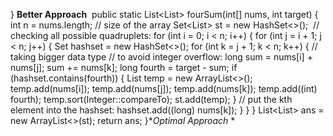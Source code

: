 }
**Better Approach**
​
public static List<List<Integer>> fourSum(int[] nums, int target) {
int n = nums.length; // size of the array
Set<List<Integer>> st = new HashSet<>();
​
// checking all possible quadruplets:
for (int i = 0; i < n; i++) {
for (int j = i + 1; j < n; j++) {
Set<Long> hashset = new HashSet<>();
for (int k = j + 1; k < n; k++) {
// taking bigger data type
// to avoid integer overflow:
long sum = nums[i] + nums[j];
sum += nums[k];
long fourth = target - sum;
if (hashset.contains(fourth)) {
List<Integer> temp = new ArrayList<>();
temp.add(nums[i]);
temp.add(nums[j]);
temp.add(nums[k]);
temp.add((int) fourth);
temp.sort(Integer::compareTo);
st.add(temp);
}
// put the kth element into the hashset:
hashset.add((long) nums[k]);
}
}
}
List<List<Integer>> ans = new ArrayList<>(st);
return ans;
}
​
**Optimal Approach*
*
​
​